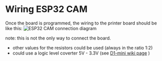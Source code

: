 # Wiring ESP32 CAM
Once the board is programmed, the wiring to the printer board should be like this:
![ESP32 CAM connection diagram](https://user-images.githubusercontent.com/62440824/77234429-a7af8180-6bae-11ea-9121-d215436c38a2.png)


note: this is not the only way to connect the board.
* other values for the resistors could be used (always in the ratio 1:2)
* could use a logic level coverter 5V - 3.3V (see [D1-mini wiki page](https://github.com/luc-github/ESP3D/wiki/D1-mini) )